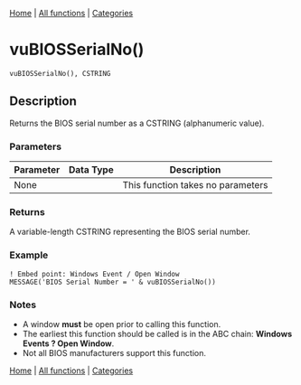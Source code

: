 [Home](../index.md) | [All functions](../all-functions.md) | [Categories](../categories/index.md)

# vuBIOSSerialNo()

```Prototype
vuBIOSSerialNo(), CSTRING
```


## Description
Returns the BIOS serial number as a CSTRING (alphanumeric value).  

### Parameters

| Parameter | Data Type | Description |
|-----------|-----------|-------------|
| None      |          | This function takes no parameters |

### Returns
A variable-length CSTRING representing the BIOS serial number.  

### Example

```Clarion
! Embed point: Windows Event / Open Window
MESSAGE('BIOS Serial Number = ' & vuBIOSSerialNo())
```

### Notes
- A window **must** be open prior to calling this function.  
- The earliest this function should be called is in the ABC chain: **Windows Events ? Open Window**.  
- Not all BIOS manufacturers support this function.

[Home](../index.md) | [All functions](../all-functions.md) | [Categories](../categories/index.md)
